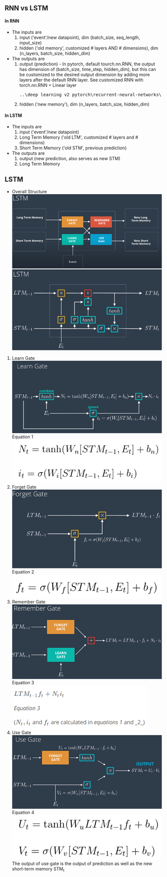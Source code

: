## RNN vs LSTM
#### In RNN
* The inputs are 
    1. input ('event'/new datapoint), dim (batch_size, seq_length, input_size)
    1. hidden ('old memory', customized # layers AND # dimensions), dim (n_layers, batch_size, hidden_dim)
* The outputs are
    1. output (prediction) - In pytorch, default tourch.nn.RNN, the output has dimension of (batch_size, time_step, hidden_dim), but this can be customized to the desired output dimension by adding more layers after the default RNN layer. See customized RNN with torch.nn.RNN + Linear layer <pre>..\deep_learning_v2_pytorch\recurrent-neural-networks\time-series\Simple_RNN.ipynb</pre>
    1. hidden ('new memory'), dim (n_layers, batch_size, hidden_dim)

#### In LSTM
* The inputs are 
    1. input ('event'/new datapoint)
    1. Long Term Memory ('old LTM', customized # layers and # dimensions)
    1. Short Term Memory ('old STM', previous prediction)
* The outputs are
    1. output (new prediction, also serves as new STM)
    1. Long Term Memory
    

## LSTM 
* Overall Structure  
![lstm_all_blocks](./images/lstm_all_blocks.png)
![lstm_all](./images/lstm_all.png)
1. Learn Gate  
![lstm_learn_gate](./images/lstm_learn_gate.png)  
Equation 1  
![lstm_learn_gate_eq](./images/lstm_learn_gate_eq.png)  
1. Forget Gate  
![lstm_forget_gate](./images/lstm_forget_gate.png)  
Equation 2  
![lstm_forget_gate_eq](./images/lstm_forget_gate_eq.png)
1. Remember Gate  
![lstm_remember_gate](./images/lstm_remember_gate.png)  
Equation 3  
![lstm_remember_gate_eq](./images/lstm_remember_gate_eq.png)
1. Use Gate  
![lstm_use_gate](./images/lstm_use_gate.png)
Equation 4  
![lstm_use_gate_eq](./images/lstm_use_gate_eq.png)  
The output of use gate is the output of prediction as well as the new short-term memory STM<sub>t</sub>


